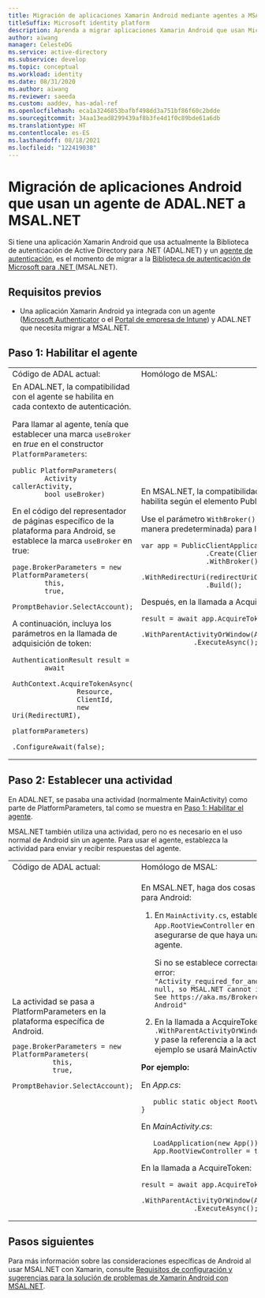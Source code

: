 ```yaml
---
title: Migración de aplicaciones Xamarin Android mediante agentes a MSAL.NET
titleSuffix: Microsoft identity platform
description: Aprenda a migrar aplicaciones Xamarin Android que usan Microsoft Authenticator o el Portal de empresa de Intune de ADAL.NET a MSAL.NET.
author: aiwang
manager: CelesteDG
ms.service: active-directory
ms.subservice: develop
ms.topic: conceptual
ms.workload: identity
ms.date: 08/31/2020
ms.author: aiwang
ms.reviewer: saeeda
ms.custom: aaddev, has-adal-ref
ms.openlocfilehash: eca1a3246853bafbf498dd3a751bf86f60c2bdde
ms.sourcegitcommit: 34aa13ead8299439af8b3fe4d1f0c89bde61a6db
ms.translationtype: HT
ms.contentlocale: es-ES
ms.lasthandoff: 08/18/2021
ms.locfileid: "122419038"
---
```

# <a name="migrate-android-applications-that-use-a-broker-from-adalnet-to-msalnet"></a>Migración de aplicaciones Android que usan un agente de ADAL.NET a MSAL.NET

Si tiene una aplicación Xamarin Android que usa actualmente la Biblioteca de autenticación de Active Directory para .NET (ADAL.NET) y un [agente de autenticación](msal-android-single-sign-on.md), es el momento de migrar a la [Biblioteca de autenticación de Microsoft para .NET ](msal-overview.md) (MSAL.NET).

## <a name="prerequisites"></a>Requisitos previos

* Una aplicación Xamarin Android ya integrada con un agente ([Microsoft Authenticator](https://play.google.com/store/apps/details?id=com.azure.authenticator) o el [Portal de empresa de Intune](https://play.google.com/store/apps/details?id=com.microsoft.windowsintune.companyportal)) y ADAL.NET que necesita migrar a MSAL.NET.

## <a name="step-1-enable-the-broker"></a>Paso 1: Habilitar el agente

<table>
<tr><td>Código de ADAL actual:</td><td>Homólogo de MSAL:</td></tr>
<tr><td>
En ADAL.NET, la compatibilidad con el agente se habilita en cada contexto de autenticación.

Para llamar al agente, tenía que establecer una marca `useBroker` en *true* en el constructor `PlatformParameters`:

```CSharp
public PlatformParameters(
        Activity callerActivity,
        bool useBroker)
```

En el código del representador de páginas específico de la plataforma para Android, se establece la marca `useBroker` en true:

```CSharp
page.BrokerParameters = new PlatformParameters(
        this,
        true,
        PromptBehavior.SelectAccount);
```

A continuación, incluya los parámetros en la llamada de adquisición de token:

```CSharp
AuthenticationResult result =
        await
            AuthContext.AcquireTokenAsync(
                Resource,
                ClientId,
                new Uri(RedirectURI),
                platformParameters)
                .ConfigureAwait(false);
```

</td><td>
En MSAL.NET, la compatibilidad con el agente se habilita según el elemento PublicClientApplication.

Use el parámetro `WithBroker()` (establecido en true de manera predeterminada) para llamar al agente:

```CSharp
var app = PublicClientApplicationBuilder
                .Create(ClientId)
                .WithBroker()
                .WithRedirectUri(redirectUriOnAndroid)
                .Build();
```

Después, en la llamada a AcquireToken:

```CSharp
result = await app.AcquireTokenInteractive(scopes)
             .WithParentActivityOrWindow(App.RootViewController)
             .ExecuteAsync();
```
</table>

## <a name="step-2-set-an-activity"></a>Paso 2: Establecer una actividad

En ADAL.NET, se pasaba una actividad (normalmente MainActivity) como parte de PlatformParameters, tal como se muestra en [Paso 1: Habilitar el agente](#step-1-enable-the-broker).

MSAL.NET también utiliza una actividad, pero no es necesario en el uso normal de Android sin un agente. Para usar el agente, establezca la actividad para enviar y recibir respuestas del agente.

<table>
<tr><td>Código de ADAL actual:</td><td>Homólogo de MSAL:</td></tr>
<tr><td>
La actividad se pasa a PlatformParameters en la plataforma específica de Android.

```CSharp
page.BrokerParameters = new PlatformParameters(
          this,
          true,
          PromptBehavior.SelectAccount);
```
</td><td>

En MSAL.NET, haga dos cosas para establecer la actividad para Android:

1. En `MainActivity.cs`, establezca el elemento `App.RootViewController` en `MainActivity` para asegurarse de que haya una actividad con la llamada al agente.

    Si no se establece correctamente, puede obtener este error: `"Activity_required_for_android_broker":"Activity is null, so MSAL.NET cannot invoke the Android broker. See https://aka.ms/Brokered-Authentication-for-Android"`

1. En la llamada a AcquireTokenInteractive, use `.WithParentActivityOrWindow(App.RootViewController)` y pase la referencia a la actividad que usará. En este ejemplo se usará MainActivity.

**Por ejemplo:**

En *App.cs*:

```CSharp
   public static object RootViewController { get; set; }
```

En *MainActivity.cs*:

```CSharp
   LoadApplication(new App());
   App.RootViewController = this;
```

En la llamada a AcquireToken:

```CSharp
result = await app.AcquireTokenInteractive(scopes)
             .WithParentActivityOrWindow(App.RootViewController)
             .ExecuteAsync();
```
</table>

## <a name="next-steps"></a>Pasos siguientes

Para más información sobre las consideraciones específicas de Android al usar MSAL.NET con Xamarin, consulte [Requisitos de configuración y sugerencias para la solución de problemas de Xamarin Android con MSAL.NET](msal-net-xamarin-android-considerations.md).